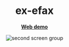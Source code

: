 <h1 align="center">
    ex-efax
</h1>

<p align="center">
    <b>
        <a href="https://glittering-cupcake-bc67ec.netlify.app">Web demo</a><br>
    </b>
</p>



<p align="center">
  <img src="https://github.com/Spixz/ex-screen-efax/assets/43412722/c332f3c9-4ff0-4f47-ae75-e13b81e649bd" alt="second screen group"/>
</p>

